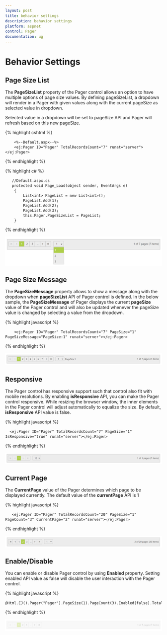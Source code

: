 ```yaml
---
layout: post
title: behavior settings
description: behavior settings
platform: aspnet
control: Pager
documentation: ug
---
```


# Behavior Settings

## Page Size List

The **PageSizeList** property of the Pager control allows an option to have multiple options of page size values. By defining pageSizeList, a dropdown will render in a Pager with given values along with the current pageSize as selected value in dropdown. 

Selected value in a dropdown will be set to pageSize API and Pager will refresh based on this new pageSize.

{% highlight cshtml %}

        <%--Default.aspx--%>
        <ej:Pager ID="Pager" TotalRecordsCount="7" runat="server"></ej:Pager>

{% endhighlight %}

{% highlight c# %}

       //Default.aspx.cs
       protected void Page_Load(object sender, EventArgs e)
        {
            List<int> PageList = new List<int>();
            PageList.Add(1);
            PageList.Add(2);
            PageList.Add(3);
            this.Pager.PageSizeList = PageList;
        }

{% endhighlight %}

![pager](behavior-settings_images\pageSizeList.png)

## Page Size Message

The **PageSizeMessage** property allows to show a message along with the dropdown when **pageSizeList** API of Pager control is defined. In the below sample, the **PageSizeMessage** of Pager displays the current **pageSize** value of the Pager control and will also be updated whenever the pageSize value is changed by selecting a value from the dropdown.

{% highlight javascript %}

        <ej:Pager ID="Pager" TotalRecordsCount="7" PageSize="1" PageSizeMessage="PageSize:1" runat="server"></ej:Pager>

{% endhighlight %}

![pager](behavior-settings_images\pageSizeMessage.png)

## Responsive

The Pager control has responsive support such that control also fit with mobile resolutions. By enabling **isResponsive** API, you can make the Pager control responsive. While resizing the browser window, the inner elements in the Pager control will adjust automatically to equalize the size. By default, **isResponsive** API value is false. 

{% highlight javascript %}

      <ej:Pager ID="Pager" TotalRecordsCount="7" PageSize="1" IsResponsive="true" runat="server"></ej:Pager>

{% endhighlight %}

![pager](behavior-settings_images\Pager_Responsive.png)

## Current Page

The **CurrentPage** value of the Pager determines which page to be displayed currently. The default value of the **currentPage** API is 1

{% highlight javascript %}

       <ej:Pager ID="Pager" TotalRecordsCount="20" PageSize="1" PageCount="3" CurrentPage="2" runat="server"></ej:Pager>

{% endhighlight %}

![pager](behavior-settings_images\Pager_Currentpage.png)

## Enable/Disable

You can enable or disable Pager control by using **Enabled** property. Setting enabled API value as false will disable the user interaction with the Pager control.

{% highlight javascript %}

    @Html.EJ().Pager("Pager").PageSize(1).PageCount(3).Enabled(false).TotalRecordsCount(20)

{% endhighlight %}

![pager](behavior-settings_images\Pager_EnableDisable.png)